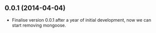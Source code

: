 ## 0.0.1 (2014-04-04)

* Finalise version 0.0.1 after a year of initial development,
  now we can start removing mongoose.